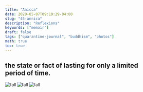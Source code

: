 ```yaml
---
title: "Anicca"
date: 2020-05-07T09:19:29-04:00
slug: "45-annica"
description: "Reflexions"
keywords: ["memoir"]
draft: false
tags: ["quarantine-journal", "buddhism", "photos"]
math: true
toc: true
---
```


<h2>the state or fact of lasting for only a limited period of time.</h2>

![fall](/45-anicca1.jpg)
![fall](/45-anicca2.jpg)
![fall](/45-anicca3.jpg)

